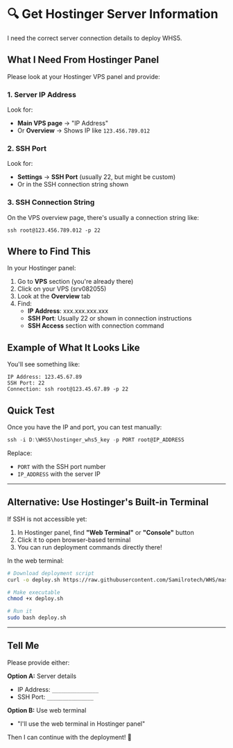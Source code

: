 # 🔍 Get Hostinger Server Information

I need the correct server connection details to deploy WHS5.

## What I Need From Hostinger Panel

Please look at your Hostinger VPS panel and provide:

### 1. Server IP Address
Look for:
- **Main VPS page** → "IP Address"
- Or **Overview** → Shows IP like `123.456.789.012`

### 2. SSH Port
Look for:
- **Settings** → **SSH Port** (usually 22, but might be custom)
- Or in the SSH connection string shown

### 3. SSH Connection String
On the VPS overview page, there's usually a connection string like:
```
ssh root@123.456.789.012 -p 22
```

## Where to Find This

In your Hostinger panel:

1. Go to **VPS** section (you're already there)
2. Click on your VPS (srv082055)
3. Look at the **Overview** tab
4. Find:
   - **IP Address**: xxx.xxx.xxx.xxx
   - **SSH Port**: Usually 22 or shown in connection instructions
   - **SSH Access** section with connection command

## Example of What It Looks Like

You'll see something like:
```
IP Address: 123.45.67.89
SSH Port: 22
Connection: ssh root@123.45.67.89 -p 22
```

## Quick Test

Once you have the IP and port, you can test manually:

```powershell
ssh -i D:\WHS5\hostinger_whs5_key -p PORT root@IP_ADDRESS
```

Replace:
- `PORT` with the SSH port number
- `IP_ADDRESS` with the server IP

---

## Alternative: Use Hostinger's Built-in Terminal

If SSH is not accessible yet:

1. In Hostinger panel, find **"Web Terminal"** or **"Console"** button
2. Click it to open browser-based terminal
3. You can run deployment commands directly there!

In the web terminal:
```bash
# Download deployment script
curl -o deploy.sh https://raw.githubusercontent.com/Samilrotech/WHS/master/deploy-to-hostinger.sh

# Make executable
chmod +x deploy.sh

# Run it
sudo bash deploy.sh
```

---

## Tell Me

Please provide either:

**Option A:** Server details
- IP Address: `_______________`
- SSH Port: `_______________`

**Option B:** Use web terminal
- "I'll use the web terminal in Hostinger panel"

Then I can continue with the deployment! 🚀
